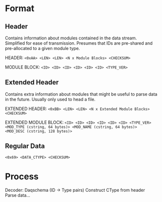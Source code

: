 # Format

## Header

Contains information about modules contained in the data stream. Simplified for ease of transmission. Presumes that IDs
are pre-shared and pre-allocated to a given module type.

HEADER: `<0xAA> <LEN> <LEN> <N x Module Blocks> <CHECKSUM>`

MODULE BLOCK: `<ID> <ID> <ID> <ID> <ID> <ID> <TYPE_VER>`

## Extended Header

Contains extra information about modules that might be useful to parse data in the future. Usually only used to head a
file.

EXTENDED HEADER: `<0xBB> <LEN> <LEN> <N x Extended Module Blocks> <CHECKSUM>`

EXTENDED MODULE
BLOCK: `<ID> <ID> <ID> <ID> <ID> <ID> <TYPE_VER> <MOD_TYPE (cstring, 64 bytes)> <MOD_NAME (cstring, 64 bytes)> <MOD_DESC (cstring, 128 bytes)>`

## Regular Data

`<0x69> <DATA_CTYPE> <CHECKSUM>`

# Process

Decoder: Daqschema (ID -> Type pairs)
Construct CType from header Parse data...

